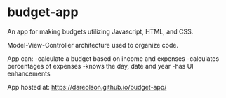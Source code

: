 # budget-app

An app for making budgets utilizing Javascript, HTML, and CSS.

Model-View-Controller architecture used to organize code. 

App can: 
    -calculate a budget based on income and expenses 
    -calculates percentages of expenses 
    -knows the day, date and year
    -has UI enhancements 
    
 App hosted at:
 https://dareolson.github.io/budget-app/

